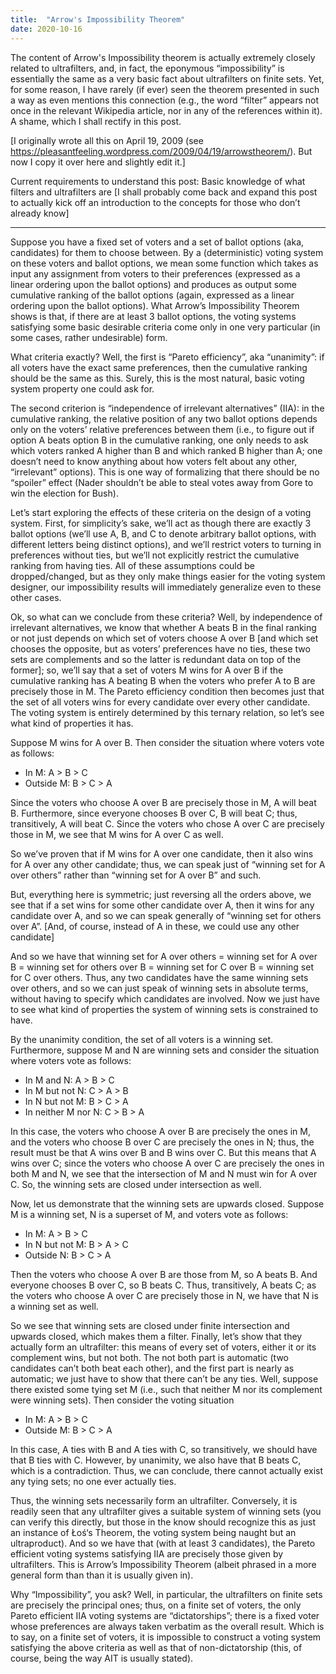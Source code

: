 ```yaml
---
title:  "Arrow's Impossibility Theorem"
date: 2020-10-16
---
```

The content of Arrow's Impossibility theorem is actually extremely closely related to ultrafilters, and, in fact, the eponymous “impossibility” is essentially the same as a very basic fact about ultrafilters on finite sets. Yet, for some reason, I have rarely (if ever) seen the theorem presented in such a way as even mentions this connection (e.g., the word “filter” appears not once in the relevant Wikipedia article, nor in any of the references within it). A shame, which I shall rectify in this post.

[I originally wrote all this on April 19, 2009 (see https://pleasantfeeling.wordpress.com/2009/04/19/arrowstheorem/). But now I copy it over here and slightly edit it.]

Current requirements to understand this post: Basic knowledge of what filters and ultrafilters are [I shall probably come back and expand this post to actually kick off an introduction to the concepts for those who don’t already know]

***

Suppose you have a fixed set of voters and a set of ballot options (aka, candidates) for them to choose between. By a (deterministic) voting system on these voters and ballot options, we mean some function which takes as input any assignment from voters to their preferences (expressed as a linear ordering upon the ballot options) and produces as output some cumulative ranking of the ballot options (again, expressed as a linear ordering upon the ballot options). What Arrow’s Impossibility Theorem shows is that, if there are at least 3 ballot options, the voting systems satisfying some basic desirable criteria come only in one very particular (in some cases, rather undesirable) form.

What criteria exactly? Well, the first is “Pareto efficiency”, aka “unanimity”: if all voters have the exact same preferences, then the cumulative ranking should be the same as this. Surely, this is the most natural, basic voting system property one could ask for.

The second criterion is “independence of irrelevant alternatives” (IIA): in the cumulative ranking, the relative position of any two ballot options depends only on the voters’ relative preferences between them (i.e., to figure out if option A beats option B in the cumulative ranking, one only needs to ask which voters ranked A higher than B and which ranked B higher than A; one doesn’t need to know anything about how voters felt about any other, “irrelevant” options). This is one way of formalizing that there should be no “spoiler” effect (Nader shouldn’t be able to steal votes away from Gore to win the election for Bush).

Let’s start exploring the effects of these criteria on the design of a voting system. First, for simplicity’s sake, we’ll act as though there are exactly 3 ballot options (we’ll use A, B, and C to denote arbitrary ballot options, with different letters being distinct options), and we’ll restrict voters to turning in preferences without ties, but we’ll not explicitly restrict the cumulative ranking from having ties. All of these assumptions could be dropped/changed, but as they only make things easier for the voting system designer, our impossibility results will immediately generalize even to these other cases.

Ok, so what can we conclude from these criteria? Well, by independence of irrelevant alternatives, we know that whether A beats B in the final ranking or not just depends on which set of voters choose A over B [and which set chooses the opposite, but as voters’ preferences have no ties, these two sets are complements and so the latter is redundant data on top of the former]; so, we’ll say that a set of voters M wins for A over B if the cumulative ranking has A beating B when the voters who prefer A to B are precisely those in M. The Pareto efficiency condition then becomes just that the set of all voters wins for every candidate over every other candidate. The voting system is entirely determined by this ternary relation, so let’s see what kind of properties it has.

Suppose M wins for A over B. Then consider the situation where voters vote as follows:

* In M: A > B > C
* Outside M: B > C > A

Since the voters who choose A over B are precisely those in M, A will beat B. Furthermore, since everyone chooses B over C, B will beat C; thus, transitively, A will beat C. Since the voters who chose A over C are precisely those in M, we see that M wins for A over C as well.

So we’ve proven that if M wins for A over one candidate, then it also wins for A over any other candidate; thus, we can speak just of “winning set for A over others” rather than “winning set for A over B” and such.

But, everything here is symmetric; just reversing all the orders above, we see that if a set wins for some other candidate over A, then it wins for any candidate over A, and so we can speak generally of “winning set for others over A”. [And, of course, instead of A in these, we could use any other candidate]

And so we have that winning set for A over others = winning set for A over B = winning set for others over B = winning set for C over B = winning set for C over others. Thus, any two candidates have the same winning sets over others, and so we can just speak of winning sets in absolute terms, without having to specify which candidates are involved. Now we just have to see what kind of properties the system of winning sets is constrained to have.

By the unanimity condition, the set of all voters is a winning set. Furthermore, suppose M and N are winning sets and consider the situation where voters vote as follows:

* In M and N: A > B > C
* In M but not N:  C > A > B
* In N but not M: B > C > A
* In neither M nor N: C > B > A

In this case, the voters who choose A over B are precisely the ones in M, and the voters who choose B over C are precisely the ones in N; thus, the result must be that A wins over B and B wins over C. But this means that A wins over C; since the voters who choose A over C are precisely the ones in both M and N, we see that the intersection of M and N must win for A over C. So, the winning sets are closed under intersection as well.

Now, let us demonstrate that the winning sets are upwards closed. Suppose M is a winning set, N is a superset of M, and voters vote as follows:

* In M: A > B > C
* In N but not M: B > A > C
* Outside N: B > C > A

Then the voters who choose A over B are those from M, so A beats B. And everyone chooses B over C, so B beats C. Thus, transitively, A beats C; as the voters who choose A over C are precisely those in N, we have that N is a winning set as well.

So we see that winning sets are closed under finite intersection and upwards closed, which makes them a filter. Finally, let’s show that they actually form an ultrafilter: this means of every set of voters, either it or its complement wins, but not both. The not both part is automatic (two candidates can’t both beat each other), and the first part is nearly as automatic; we just have to show that there can’t be any ties. Well, suppose there existed some tying set M (i.e., such that neither M nor its complement were winning sets). Then consider the voting situation

* In M: A > B > C
* Outside M: B > C > A

In this case, A ties with B and A ties with C, so transitively, we should have that B ties with C. However, by unanimity, we also have that B beats C, which is a contradiction. Thus, we can conclude, there cannot actually exist any tying sets; no one ever actually ties.

Thus, the winning sets necessarily form an ultrafilter. Conversely, it is readily seen that any ultrafilter gives a suitable system of winning sets (you can verify this directly, but those in the know should recognize this as just an instance of Łoś‘s Theorem, the voting system being naught but an ultraproduct). And so we have that (with at least 3 candidates), the Pareto efficient voting systems satisfying IIA are precisely those given by ultrafilters. This is Arrow’s Impossibility Theorem (albeit phrased in a more general form than than it is usually given in).

Why “Impossibility”, you ask? Well, in particular, the ultrafilters on finite sets are precisely the principal ones; thus, on a finite set of voters, the only Pareto efficient IIA voting systems are “dictatorships”; there is a fixed voter whose preferences are always taken verbatim as the overall result. Which is to say, on a finite set of voters, it is impossible to construct a voting system satisfying the above criteria as well as that of non-dictatorship (this, of course, being the way AIT is usually stated).
